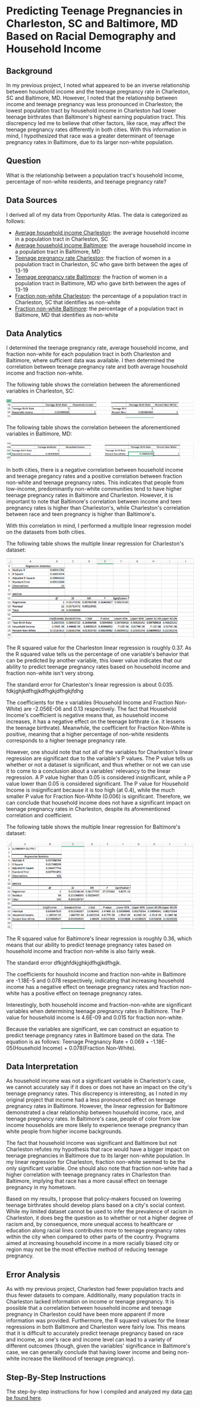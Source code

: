 # Predicting Teenage Pregnancies in Charleston, SC and Baltimore, MD Based on Racial Demography and Household Income 
## Background 
In my previous project, I noted what appeared to be an inverse relationship between household income and the teenage pregnancy rate in Charleston, SC and Baltimore, MD. However, I noted that the relationship between income and teenage pregnancy was less pronounced in Charleston; the lowest population tract by household income in Charleston had lower teenage birthrates than Baltimore's highest earning population tract. This discrepency led me to believe that other factors, like race, may affect the teenage pregnancy rates differently in both cities. With this information in mind, I hypothesized that race was a greater determinant of teenage pregnancy rates in Baltimore, due to its larger non-white population.

## Question
What is the relationship between a population tract's household income, percentage of non-white residents, and teenage pregnancy rate?

## Data Sources 
I derived all of my data from Opportunity Atlas. The data is categorized as follows:
- [Average household income Charleston](https://github.com/John-Frye/baltimore-charleston-regression-on-race-income-teen-pregnancy/blob/master/Charleston_Income_Data.xlsx): the average household income in a population tract in Charleston, SC
- [Average household income Baltimore](https://github.com/John-Frye/baltimore-charleston-regression-on-race-income-teen-pregnancy/blob/master/Baltimore_Income_Data.xlsx): the average household income in a population tract in Baltimore, MD
- [Teenage pregnancy rate Charleston](https://github.com/John-Frye/baltimore-charleston-regression-on-race-income-teen-pregnancy/blob/master/charleston_teen_pregnancy%20(1).xltx): the fraction of women in a population tract in Charleston, SC who gave birth between the ages of 13-19
- [Teenage pregnancy rate Baltimore](https://github.com/John-Frye/baltimore-charleston-regression-on-race-income-teen-pregnancy/blob/master/baltimore_teen_pregnancy.xls): the fraction of women in a population tract in Baltimore, MD who gave birth between the ages of 13-19
- [Fraction non-white Charleston](https://github.com/John-Frye/baltimore-charleston-regression-on-race-income-teen-pregnancy/blob/master/charleston_nonwhite_demography.xlsx): the percentage of a population tract in Charleston, SC that identifies as non-white
- [Fraction non-white Baltimore](https://github.com/John-Frye/baltimore-charleston-regression-on-race-income-teen-pregnancy/blob/master/Baltimore_nonwhite_demography%20.xlsx): the percentage of a population tract in Baltimore, MD that identifies as non-white

## Data Analytics
I determined the teenage pregnancy rate, average household income, and fraction non-white for each population tract in both Charleston and Baltimore, where sufficient data was available. I then determined the correlation between teenage pregnancy rate and both average household income and fraction non-white. 

The following table shows the correlation between the aforementioned variables in Charleston, SC:

![alt_text](https://github.com/John-Frye/baltimore-charleston-regression-on-race-income-teen-pregnancy/blob/master/Charleston%20Correlation%20Screenshot.png)

The following table shows the correlation between the aforementioned variables in Baltimore, MD:

![alt_text](https://github.com/John-Frye/baltimore-charleston-regression-on-race-income-teen-pregnancy/blob/master/Baltimore%20Correlation%20Screenshot.png)

In both cities, there is a negative correlation between household income and teenage pregancy rates and a positive correlation between fraction non-white and teenage pregnancy rates. This indicates that people from low-income, predominantly non-white communities tend to have higher teenage pregnancy rates in Baltimore and Charleston. However, it is important to note that Baltimore's correlation between income and teen pregnancy rates is higher than Charleston's, while Charleston's correlation between race and teen pregnancy is higher than Baltimore's. 

With this correlation in mind, I performed a multiple linear regression model on the datasets from both cities.

The following table shows the multiple linear regression for Charleston's dataset:

![alt_text](https://github.com/John-Frye/baltimore-charleston-regression-on-race-income-teen-pregnancy/blob/master/Charleston%20Regression%20Screenshot.png)

The R squared value for the Charleston linear regression is roughly 0.37. As the R squared value tells us the percentage of one variable's behavior that can be predicted by another variable, this lower value indicates that our ability to predict teenage pregnancy rates based on household income and fraction non-white isn't very strong. 

The standard error for Charleston's linear regression is about 0.035. fdkjghjkdfhgjkdfhgkjdfhgkjfdhg

The coefficients for the x variables (Household Income and Fraction Non-White) are -2.056E-06 and 0.13 respectively. The fact that Household Income's coefficient is negative means that, as household income increases, it has a negative effect on the teenage birthrate (i.e. it lessens the teenage birthrate). Meanwhile, the coefficient for Fraction Non-White is positive, meaning that a higher percentage of non-white residents corresponds to a higher teenage pregnancy rate.

However, one should note that not all of the variables for Charleston's linear regression are significant due to the variable's P values. The P value tells us whether or not a dataset is significant, and thus whether or not we can use it to come to a conclusion about a variables' relevancy to the linear regression. A P value higher than 0.05 is considered insignificant, while a P value lower than 0.05 is considered significant. The P value for Household Income is insignificant because it is too high (at 0.4), while the much smaller P value for Fraction Non-White (0.006) is significant. Therefore, we can conclude that household income does not have a significant impact on teenage pregnancy rates in Charleston, despite its aforementioned correlation and coefficient. 

The following table shows the multiple linear regression for Baltimore's dataset:

![alt_text](https://github.com/John-Frye/baltimore-charleston-regression-on-race-income-teen-pregnancy/blob/master/Baltimore%20Regression%20Screenshot.png)

The R squared value for Baltimore's linear regression is roughly 0.36, which means that our ability to predict teenage pregnancy rates based on household income and fraction non-white is also fairly weak.

The standard error dfkjghfdkjghkjdfhgjkdfhgjk.

The coefficients for houshold income and fraction non-white in Baltimore are -1.18E-5 and 0.078 respectively, indicating that increasing household income has a negative effect on teenage pregnancy rates and fraction non-white has a positive effect on teenage pregnancy rates. 

Interestingly, both household income and fraction-non-white are significant variables when determining teenage pregnancy rates in Baltimore. The P value for household income is 4.6E-09 and 0.015 for fraction non-white. 

Because the variables are significant, we can construct an equation to predict teenage pregnancy rates in Baltimore based on the data. The equation is as follows: Teenage Pregnancy Rate = 0.069 + -1.18E-05(Household Income) + 0.078(Fraction Non-White).

## Data Interpretation 
As household income was not a significant variable in Charleston's case, we cannot accurately say if it does or does not have an impact on the city's teenage pregnancy rates. This discrepency is interesting, as I noted in my original project that income had a less pronounced effect on teenage pregnancy rates in Baltimore. However, the linear regression for Baltimore demonstrated a clear relationship between household income, race, and teenage pregnancy rates. In Baltimore's case, people of color from low income households are more likely to experience teenage pregnancy than white people from higher income backgrounds. 

The fact that household income was significant and Baltimore but not Charleston refutes my hypothesis that race would have a bigger impact on teenage pregnancies in Baltimore due to its larger non-white population. In my linear regression for Charleston, fraction non-white seemed to be the only significant variable. One should also note that fraction non-white had a higher correlation with teenage pregnancy rates in Charleston than Baltimore, implying that race has a more causal effect on teenage pregnancy in my hometown. 

Based on my results, I propose that policy-makers focused on lowering teenage birthrates should develop plans based on a city's social context. While my limited dataset cannot be used to infer the prevalence of racism in Charleston, it does beg the question as to whether or not a higher degree of racism and, by consequence, more unequal access to healthcare or education along racial lines contributes more to teenage pregnancy rates within the city when compared to other parts of the country. Programs aimed at increasing household income in a more racially biased city or region may not be the most effective method of reducing teenage pregnancy.

## Error Analysis 
As with my previous project, Charleston had fewer population tracts and thus fewer datasets to compare. Additionally, many population tracts in Charleston lacked information on income or teenage pregnancy. It is possible that a correlation between household income and teenage pregnancy in Charleston could have been more apparent if more information was provided. Furthermore, the R squared values for the linear regressions in both Baltimore and Charleston were fairly low. This means that it is difficult to accurately predict teenage pregnancy based on race and income, as one's race and income level can lead to a variety of different outcomes (though, given the variables' significance in Baltimore's case, we can generally conclude that having lower income and being non-white increase the likelihood of teenage pregnancy). 

## Step-By-Step Instructions
The step-by-step instructions for how I compiled and analyzed my data [can be found here](https://github.com/John-Frye/baltimore-charleston-regression-on-race-income-teen-pregnancy/blob/master/Baltimore_Charleston_Teenage_Pregnancy_Regression_Instructions.xlsx).



